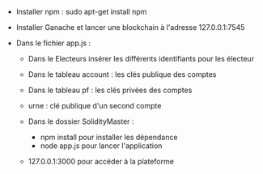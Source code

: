 
- Installer npm : sudo apt-get install npm

- Installer Ganache et lancer une blockchain à l'adresse 127.0.0.1:7545

- Dans le fichier app.js :
	- Dans le Electeurs insérer les différents identifiants pour les électeur
	- Dans le tableau account : les clés publique des comptes
	- Dans le tableau pf : les clés privées des comptes
	- urne : clé publique d'un second compte

	- Dans le dossier SolidityMaster :

		- npm install pour installer les dépendance
		- node app.js pour lancer l'application

	- 127.0.0.1:3000 pour accéder à la plateforme
